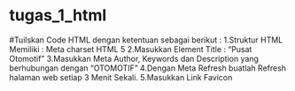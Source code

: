 # tugas_1_html
#Tuilskan Code HTML dengan ketentuan sebagai berikut :
1.Struktur HTML Memiliki : Meta charset HTML 5
2.Masukkan Element Title : “Pusat Otomotif”
3.Masukkan Meta Author, Keywords dan Description yang berhubungan dengan “OTOMOTIF”
4.Dengan  Meta Refresh buatlah Refresh halaman web setiap 3 Menit Sekali.
5.Masukkan Link Favicon
